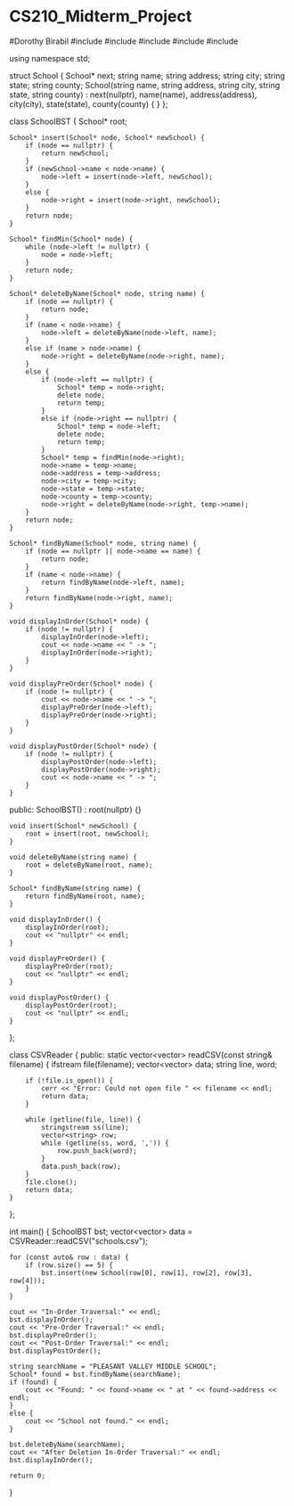# CS210_Midterm_Project
#Dorothy Birabil
#include <iostream>
#include <fstream>
#include <sstream>
#include <vector>
#include <string>

using namespace std;

struct School {
    School* next;
    string name;
    string address;
    string city;
    string state;
    string county;
    School(string name, string address, string city, string state, string county)
        : next(nullptr), name(name), address(address), city(city), state(state), county(county) {
    }
};

class SchoolBST {
    School* root;

    School* insert(School* node, School* newSchool) {
        if (node == nullptr) {
            return newSchool;
        }
        if (newSchool->name < node->name) {
            node->left = insert(node->left, newSchool);
        }
        else {
            node->right = insert(node->right, newSchool);
        }
        return node;
    }

    School* findMin(School* node) {
        while (node->left != nullptr) {
            node = node->left;
        }
        return node;
    }

    School* deleteByName(School* node, string name) {
        if (node == nullptr) {
            return node;
        }
        if (name < node->name) {
            node->left = deleteByName(node->left, name);
        }
        else if (name > node->name) {
            node->right = deleteByName(node->right, name);
        }
        else {
            if (node->left == nullptr) {
                School* temp = node->right;
                delete node;
                return temp;
            }
            else if (node->right == nullptr) {
                School* temp = node->left;
                delete node;
                return temp;
            }
            School* temp = findMin(node->right);
            node->name = temp->name;
            node->address = temp->address;
            node->city = temp->city;
            node->state = temp->state;
            node->county = temp->county;
            node->right = deleteByName(node->right, temp->name);
        }
        return node;
    }

    School* findByName(School* node, string name) {
        if (node == nullptr || node->name == name) {
            return node;
        }
        if (name < node->name) {
            return findByName(node->left, name);
        }
        return findByName(node->right, name);
    }

    void displayInOrder(School* node) {
        if (node != nullptr) {
            displayInOrder(node->left);
            cout << node->name << " -> ";
            displayInOrder(node->right);
        }
    }

    void displayPreOrder(School* node) {
        if (node != nullptr) {
            cout << node->name << " -> ";
            displayPreOrder(node->left);
            displayPreOrder(node->right);
        }
    }

    void displayPostOrder(School* node) {
        if (node != nullptr) {
            displayPostOrder(node->left);
            displayPostOrder(node->right);
            cout << node->name << " -> ";
        }
    }

public:
    SchoolBST() : root(nullptr) {}

    void insert(School* newSchool) {
        root = insert(root, newSchool);
    }

    void deleteByName(string name) {
        root = deleteByName(root, name);
    }

    School* findByName(string name) {
        return findByName(root, name);
    }

    void displayInOrder() {
        displayInOrder(root);
        cout << "nullptr" << endl;
    }

    void displayPreOrder() {
        displayPreOrder(root);
        cout << "nullptr" << endl;
    }

    void displayPostOrder() {
        displayPostOrder(root);
        cout << "nullptr" << endl;
    }
};

class CSVReader {
public:
    static vector<vector<string>> readCSV(const string& filename) {
        ifstream file(filename);
        vector<vector<string>> data;
        string line, word;

        if (!file.is_open()) {
            cerr << "Error: Could not open file " << filename << endl;
            return data;
        }

        while (getline(file, line)) {
            stringstream ss(line);
            vector<string> row;
            while (getline(ss, word, ',')) {
                row.push_back(word);
            }
            data.push_back(row);
        }
        file.close();
        return data;
    }
};

int main() {
    SchoolBST bst;
    vector<vector<string>> data = CSVReader::readCSV("schools.csv");

    for (const auto& row : data) {
        if (row.size() == 5) {
            bst.insert(new School(row[0], row[1], row[2], row[3], row[4]));
        }
    }

    cout << "In-Order Traversal:" << endl;
    bst.displayInOrder();
    cout << "Pre-Order Traversal:" << endl;
    bst.displayPreOrder();
    cout << "Post-Order Traversal:" << endl;
    bst.displayPostOrder();

    string searchName = "PLEASANT VALLEY MIDDLE SCHOOL";
    School* found = bst.findByName(searchName);
    if (found) {
        cout << "Found: " << found->name << " at " << found->address << endl;
    }
    else {
        cout << "School not found." << endl;
    }

    bst.deleteByName(searchName);
    cout << "After Deletion In-Order Traversal:" << endl;
    bst.displayInOrder();

    return 0;
}


